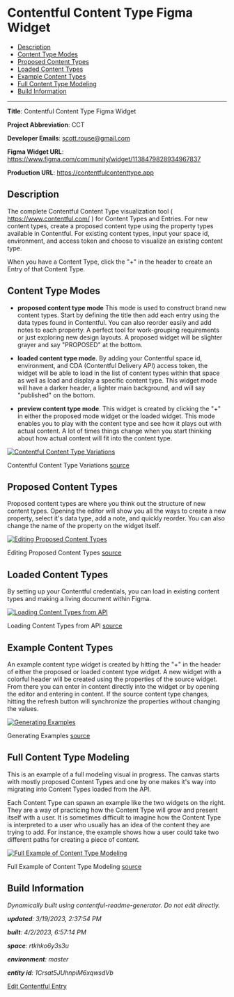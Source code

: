 # Contentful Content Type Figma Widget
<!-- 
  Do not edit directly, built using contentful-readme-generator.
  Content details in Build Information below.
-->

- [Description](#description)
- [Content Type Modes](#content-type-modes)
- [Proposed Content Types](#proposed-content-types)
- [Loaded Content Types](#loaded-content-types)
- [Example Content Types](#example-content-types)
- [Full Content Type Modeling](#full-content-type-modeling)
- [Build Information](#build-information)

---


__Title__: Contentful Content Type Figma Widget

__Project Abbreviation__: CCT

__Developer Emails__: scott.rouse@gmail.com

__Figma Widget URL__: https://www.figma.com/community/widget/1138479828934967837

__Production URL__: https://contentfulcontenttype.app

## Description

The complete Contentful Content Type visualization tool ( https://www.contentful.com/ ) for Content Types and Entries. For new content types, create a proposed content type using the property types available in Contentful. For existing content types, input your space id, environment, and access token and choose to visualize an existing content type. 

When you have a Content Type, click the "+" in the header to create an Entry of that Content Type.

## Content Type Modes
- __proposed content type mode__ This mode is used to construct brand new content types. Start by defining the title then add each entry using the data types found in Contentful. You can also reorder easily and add notes to each property. A perfect tool for work-grouping requirements or just exploring new design layouts. A proposed widget will be slighter grayer and say "PROPOSED" at the bottom.

- __loaded content type mode__. By adding your Contentful space id, environment, and CDA (Contentful Delivery API) access token, the widget will be able to load in the list of content types within that space as well as load and display a specific content type. This widget mode will have a darker header, a lighter main background, and will say "published" on the bottom.

- __preview content type mode__. This widget is created by clicking the "+" in either the proposed mode widget or the loaded widget. This mode enables you to play with the content type and see how it plays out with actual content. A lot of times things change when you start thinking about how actual content will fit into the content type.

[![Contentful Content Type Variations](https://images.ctfassets.net/rtkhko6y3s3u/2ACZNvb0tl5ZgV084zDhuv/3e866a8f72c32ea3d591c04de2d48e16/Contentful_Content_Type_Variations.png)](https://images.ctfassets.net/rtkhko6y3s3u/2ACZNvb0tl5ZgV084zDhuv/3e866a8f72c32ea3d591c04de2d48e16/Contentful_Content_Type_Variations.png "View Full Size")
    
Contentful Content Type Variations [source](https://www.figma.com/file/u1sVmfRm0IWGj2KXlzlN5l/?node-id=3:82)


## Proposed Content Types
Proposed content types are where you think out the structure of new content types. Opening the editor will show you all the ways to create a new property, select it's data type, add a note, and quickly reorder. You can also change the name of the property on the widget itself.

[![Editing Proposed Content Types](https://images.ctfassets.net/rtkhko6y3s3u/5mA6cawyfyZM74OA4BJlg3/ddc0bec5b4184821f1c4042376c8ab46/Editing_Proposed_Content_Types.png)](https://images.ctfassets.net/rtkhko6y3s3u/5mA6cawyfyZM74OA4BJlg3/ddc0bec5b4184821f1c4042376c8ab46/Editing_Proposed_Content_Types.png "View Full Size")
    
Editing Proposed Content Types [source](https://www.figma.com/file/u1sVmfRm0IWGj2KXlzlN5l/?node-id=6:37)


## Loaded Content Types
By setting up your Contentful credentials, you can load in existing content types and making a living document within Figma.

[![Loading Content Types from API](https://images.ctfassets.net/rtkhko6y3s3u/1v8Ul5Mhw6FEFohJ2JA3WS/2393cb99efaebd9a09385680250bf2f7/Loading_Content_Types_from_API.png)](https://images.ctfassets.net/rtkhko6y3s3u/1v8Ul5Mhw6FEFohJ2JA3WS/2393cb99efaebd9a09385680250bf2f7/Loading_Content_Types_from_API.png "View Full Size")
    
Loading Content Types from API [source](https://www.figma.com/file/u1sVmfRm0IWGj2KXlzlN5l/?node-id=7:42)


## Example Content Types
An example content type widget is created by hitting the "+" in the header of either the proposed or loaded content type widget. A new widget with a colorful header will be created using the properties of the source widget. From there you can enter in content directly into the widget or by opening the editor and entering in content. If the source content type changes, hitting the refresh button will synchronize the properties without changing the values.

[![Generating Examples](https://images.ctfassets.net/rtkhko6y3s3u/7LFsLxfL7Ar9svYyeUd569/c09c304942719678dbae33eb12a3e3ed/Generating_Examples.png)](https://images.ctfassets.net/rtkhko6y3s3u/7LFsLxfL7Ar9svYyeUd569/c09c304942719678dbae33eb12a3e3ed/Generating_Examples.png "View Full Size")
    
Generating Examples [source](https://www.figma.com/file/u1sVmfRm0IWGj2KXlzlN5l/?node-id=8:428)


## Full Content Type Modeling
This is an example of a full modeling visual in progress. The canvas starts with mostly proposed Content Types and one by one makes it's way into migrating into Content Types loaded from the API. 

Each Content Type can spawn an example like the two widgets on the right. They are a way of practicing how the Content Type will grow and present itself with a user. It is sometimes difficult to imagine how the Content Type is interpreted to a user who usually has an idea of the content they are trying to add. For instance, the example shows how a user could take two different paths for creating a piece of content.

[![Full Example of Content Type Modeling](https://images.ctfassets.net/rtkhko6y3s3u/5nXIG7hlSBP4DffK6VrauK/b91b40759b76300eea3bfee4813a96b5/Full_Example_of_Content_Type_Modeling.png)](https://images.ctfassets.net/rtkhko6y3s3u/5nXIG7hlSBP4DffK6VrauK/b91b40759b76300eea3bfee4813a96b5/Full_Example_of_Content_Type_Modeling.png "View Full Size")
    
Full Example of Content Type Modeling [source](https://www.figma.com/file/u1sVmfRm0IWGj2KXlzlN5l/?node-id=8:1779)


## Build Information

*Dynamically built using contentful-readme-generator. Do not edit directly.*

*__updated__: 3/19/2023, 2:37:54 PM*

*__built__: 4/2/2023, 6:57:14 PM*

*__space__: rtkhko6y3s3u*

*__environment__: master*

*__entity id__: 1Crsat5JUhnpiM6xqwsdVb*

[Edit Contentful Entry](https://app.contentful.com/spaces/rtkhko6y3s3u/environments/master/entries/1Crsat5JUhnpiM6xqwsdVb)